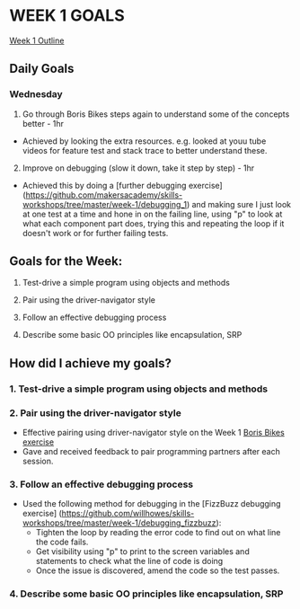 # WEEK 1 GOALS

[Week 1 Outline](https://github.com/makersacademy/course/blob/master/week_outlines.md/ "WEEK 1")

## Daily Goals
### Wednesday
1. Go through Boris Bikes steps again to understand some of the concepts better - 1hr
  - Achieved by looking the extra resources. e.g. looked at youu
 tube videos for feature test and stack trace to better understand these.
2. Improve on debugging (slow it down, take it step  by step) - 1hr
  - Achieved this by doing a [further debugging exercise] (https://github.com/makersacademy/skills-workshops/tree/master/week-1/debugging_1) and making sure I just look at one test at a time and hone in on the failing line, using "p" to look at what each component part does, trying this and repeating the loop if it doesn't work or for further failing tests.

## Goals for the Week:

1. Test-drive a simple program using objects and methods

2. Pair using the driver-navigator style

3. Follow an effective debugging process

4. Describe some basic OO principles like encapsulation, SRP

## How did I achieve my goals?

### 1. Test-drive a simple program using objects and methods

### 2. Pair using the driver-navigator style
- Effective pairing using driver-navigator style on the Week 1 [Boris Bikes exercise](https://diode.makersacademy.com/students/dearshrewdwit/projects/1418)
- Gave and received feedback to pair programming partners after each session.

### 3. Follow an effective debugging process
- Used the following method for debugging in the [FizzBuzz debugging exercise] (https://github.com/willhowes/skills-workshops/tree/master/week-1/debugging_fizzbuzz):
  - Tighten the loop by reading the error code to find out on what line the code fails.
  - Get visibility using "p" to print to the screen variables and statements to check what the line of code is doing
  - Once the issue is discovered, amend the code so the test passes.

### 4. Describe some basic OO principles like encapsulation, SRP
